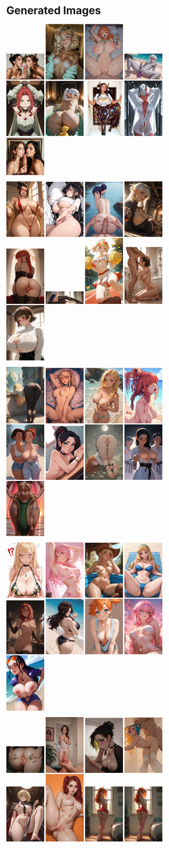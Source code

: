 # Generated Images



<img src="2025_10_06_01_thumb.webp" width="100"/> <img src="2025_10_06_02_thumb.webp" width="100"/> <img src="2025_10_06_03_thumb.webp" width="100"/> <img src="2025_10_06_04_thumb.webp" width="100"/> <img src="2025_10_06_05_thumb.webp" width="100"/> <img src="2025_10_06_06_thumb.webp" width="100"/> <img src="2025_10_06_07_thumb.webp" width="100"/> <img src="2025_10_06_08_thumb.webp" width="100"/> <img src="2025_10_06_09_thumb.webp" width="100"/>

<img src="2025_10_06_10_thumb.webp" width="100"/> <img src="2025_10_06_11_thumb.webp" width="100"/> <img src="2025_10_06_12_thumb.webp" width="100"/> <img src="2025_10_06_13_thumb.webp" width="100"/> <img src="2025_10_06_14_thumb.webp" width="100"/> <img src="2025_10_06_15_thumb.webp" width="100"/> <img src="2025_10_06_16_thumb.webp" width="100"/> <img src="2025_10_06_17_thumb.webp" width="100"/> <img src="2025_10_06_18_thumb.webp" width="100"/>

<img src="2025_10_06_19_thumb.webp" width="100"/> <img src="2025_10_06_20_thumb.webp" width="100"/> <img src="2025_10_06_21_thumb.webp" width="100"/> <img src="2025_10_06_22_thumb.webp" width="100"/> <img src="2025_10_06_23_thumb.webp" width="100"/> <img src="2025_10_06_24_thumb.webp" width="100"/> <img src="2025_10_06_25_thumb.webp" width="100"/> <img src="2025_10_06_26_thumb.webp" width="100"/> <img src="2025_10_06_27_thumb.webp" width="100"/>

<img src="2025_10_06_28_thumb.webp" width="100"/> <img src="2025_10_06_29_thumb.webp" width="100"/> <img src="2025_10_06_30_thumb.webp" width="100"/> <img src="2025_10_06_31_thumb.webp" width="100"/> <img src="2025_10_06_32_thumb.webp" width="100"/> <img src="2025_10_06_33_thumb.webp" width="100"/> <img src="2025_10_06_34_thumb.webp" width="100"/> <img src="2025_10_06_35_thumb.webp" width="100"/> <img src="2025_10_06_36_thumb.webp" width="100"/>

<img src="2025_10_06_37_thumb.webp" width="100"/> <img src="2025_10_06_38_thumb.webp" width="100"/> <img src="2025_10_06_39_thumb.webp" width="100"/> <img src="2025_10_06_40_thumb.webp" width="100"/> <img src="2025_10_06_41_thumb.webp" width="100"/> <img src="2025_10_06_42_thumb.webp" width="100"/> <img src="2025_10_06_43_thumb.webp" width="100"/> <img src="2025_10_06_44_thumb.webp" width="100"/>
